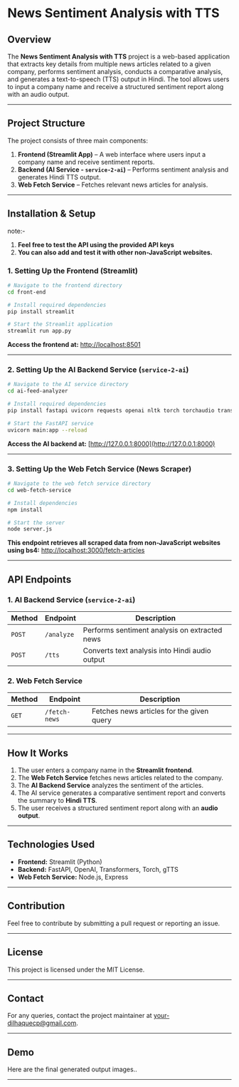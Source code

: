 # News Sentiment Analysis with TTS

## Overview
The **News Sentiment Analysis with TTS** project is a web-based application that extracts key details from multiple news articles related to a given company, performs sentiment analysis, conducts a comparative analysis, and generates a text-to-speech (TTS) output in Hindi. The tool allows users to input a company name and receive a structured sentiment report along with an audio output.

---

## Project Structure
The project consists of three main components:
1. **Frontend (Streamlit App)** – A web interface where users input a company name and receive sentiment reports.
2. **Backend (AI Service - `service-2-ai`)** – Performs sentiment analysis and generates Hindi TTS output.
3. **Web Fetch Service** – Fetches relevant news articles for analysis.

---

## Installation & Setup
note:- 
1.  **Feel free to test the API using the provided API keys**
2.  **You can also add and test it with other non-JavaScript websites.**

### 1. Setting Up the Frontend (Streamlit)
```sh
# Navigate to the frontend directory
cd front-end

# Install required dependencies
pip install streamlit 

# Start the Streamlit application
streamlit run app.py
```
**Access the frontend at:** [http://localhost:8501](http://localhost:8501)

---

### 2. Setting Up the AI Backend Service (`service-2-ai`)
```sh
# Navigate to the AI service directory
cd ai-feed-analyzer

# Install required dependencies
pip install fastapi uvicorn requests openai nltk torch torchaudio transformers gtts pydantic

# Start the FastAPI service
uvicorn main:app --reload
```
**Access the AI backend at:** [http://127.0.0.1:8000](http://127.0.0.1:8000)

---

### 3. Setting Up the Web Fetch Service (News Scraper)
```sh
# Navigate to the web fetch service directory
cd web-fetch-service

# Install dependencies
npm install

# Start the server
node server.js
```
**This endpoint retrieves all scraped data from non-JavaScript websites using bs4:** [http://localhost:3000/fetch-articles](http://localhost:3000/fetch-articles)

---

## API Endpoints
### 1. AI Backend Service (`service-2-ai`)
| Method | Endpoint            | Description                                      |
|--------|--------------------|--------------------------------------------------|
| `POST` | `/analyze`         | Performs sentiment analysis on extracted news   |
| `POST` | `/tts`             | Converts text analysis into Hindi audio output  |

### 2. Web Fetch Service
| Method | Endpoint           | Description                              |
|--------|-------------------|------------------------------------------|
| `GET`  | `/fetch-news`     | Fetches news articles for the given query |

---

## How It Works
1. The user enters a company name in the **Streamlit frontend**.
2. The **Web Fetch Service** fetches news articles related to the company.
3. The **AI Backend Service** analyzes the sentiment of the articles.
4. The AI service generates a comparative sentiment report and converts the summary to **Hindi TTS**.
5. The user receives a structured sentiment report along with an **audio output**.

---

## Technologies Used
- **Frontend:** Streamlit (Python)
- **Backend:** FastAPI, OpenAI, Transformers, Torch, gTTS
- **Web Fetch Service:** Node.js, Express

---

## Contribution
Feel free to contribute by submitting a pull request or reporting an issue.

---

## License
This project is licensed under the MIT License.

---

## Contact
For any queries, contact the project maintainer at [your-dilhaquecp@gmail.com](mailto:dilhaquecp@gmail.com).

---

## Demo
Here are the final generated output images..

---

